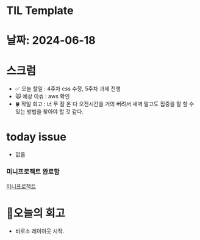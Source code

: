 # TIL Template

# 날짜: 2024-06-18

# 스크럼
- ✅ 오늘 할일 : 4주차 css 수정, 5주차 과제 진행
- 🙀 예상 이슈 : aws 확인
- 🍀 작일 회고 : 너 무 잠 온 다
오전시간을 거의 버려서 새벽 말고도 집중을 잘 할 수 있는 방법을 찾아야 할 것 같다.

# today issue
- 없음

### 미니프로젝트 완료함
[미니프로젝트](https://github.com/yzooop/react/tree/main/diary)



# 🎱오늘의 회고
- 비로소 레이아웃 시작.

